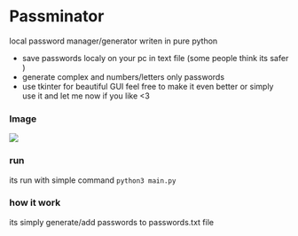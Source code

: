 # Passminator
local password manager/generator writen in pure python

- save passwords localy on your pc in text file (some people think its safer )
- generate complex and numbers/letters only passwords
- use tkinter for beautiful GUI
feel free to make it even better or simply use it and let me now if you like <3 

### Image

![](https://i.imgur.com/fR6qgZF.png)

### run 
its run with simple command
`python3 main.py`

### how it work
its simply generate/add passwords to passwords.txt file

